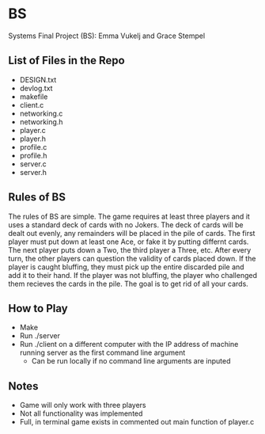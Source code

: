 # BS
Systems Final Project (BS): Emma Vukelj and Grace Stempel

## List of Files in the Repo
* DESIGN.txt
* devlog.txt
* makefile
* client.c
* networking.c
* networking.h
* player.c
* player.h
* profile.c
* profile.h
* server.c
* server.h

## Rules of BS
The rules of BS are simple. The game requires at least three players and it uses a standard deck of cards with no Jokers. The deck of cards will be dealt out evenly, any remainders will be placed in the pile of cards. The first player must put down at least one Ace, or fake it by putting differnt cards. The next player puts down a Two, the third player a Three, etc. After every turn, the other players can question the validity of cards placed down. If the player is caught bluffing, they must pick up the entire discarded pile and add it to their hand. If the player was not bluffing, the player who challenged them recieves the cards in the pile. The  goal is to get rid of all your cards.


## How to Play
* Make
* Run ./server
* Run ./client on a different computer with the IP address of machine running server as the first command line argument
  * Can be run locally if no command line arguments are inputed

## Notes
* Game will only work with three players
* Not all functionality was implemented
* Full, in terminal game exists in commented out main function of player.c
